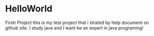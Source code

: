 # HelloWorld
Firstr Project
this is my test project that i strated by help document on github site.
I study java and I want be an expert in java programing!
